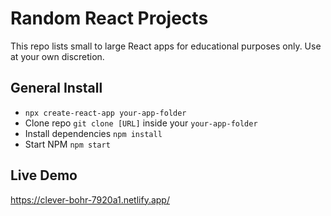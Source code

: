 # Random React Projects

This repo lists small to large React apps for educational purposes only. Use at your own discretion. 

## General Install
- `npx create-react-app your-app-folder`
- Clone repo `git clone [URL]` inside your `your-app-folder`
- Install dependencies `npm install`
- Start NPM `npm start`

## Live Demo
https://clever-bohr-7920a1.netlify.app/